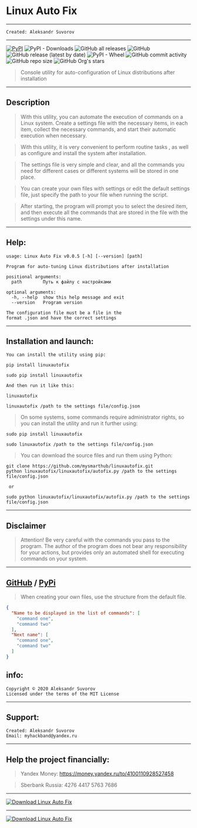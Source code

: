 Linux Auto Fix
===
---
    Created: Aleksandr Suvorov
---
[![PyPI](https://img.shields.io/pypi/v/linuxautofix)](https://pypi.org/project/linuxautofix) 
![PyPI - Downloads](https://img.shields.io/pypi/dm/linuxautofix)
![GitHub all releases](https://img.shields.io/github/downloads/mysmarthub/linuxautofix/total)
![GitHub](https://img.shields.io/github/license/mysmarthub/linuxautofix)
![GitHub release (latest by date)](https://img.shields.io/github/v/release/mysmarthub/linuxautofix)
![PyPI - Wheel](https://img.shields.io/pypi/wheel/linuxautofix)
![GitHub commit activity](https://img.shields.io/github/commit-activity/m/mysmarthub/linuxautofix)
![GitHub repo size](https://img.shields.io/github/repo-size/mysmarthub/linuxautofix)
![GitHub Org's stars](https://img.shields.io/github/stars/mysmarthub?style=social)
>Console utility for auto-configuration of Linux distributions after installation
---

Description
---

>With this utility, you can automate
the execution of commands on a Linux system.
Create a settings file with the necessary items,
in each item, collect the necessary commands,
and start their automatic execution when necessary.

>With this utility, it is very convenient 
to perform routine tasks , as well as configure 
and install the system after installation.

>The settings file is very simple and clear, 
and all the commands you need for different 
cases or different systems will be stored in one place.

>You can create your own files with settings 
or edit the default settings file, 
just specify the path to your file when running the script.

>After starting, the program will prompt you to 
select the desired item, and then execute all the 
commands that are stored in the file with the 
settings under this name.

---

Help:
----

```
usage: Linux Auto Fix v0.0.5 [-h] [--version] [path]

Program for auto-tuning Linux distributions after installation

positional arguments:
  path        Путь к файлу с настройками

optional arguments:
  -h, --help  show this help message and exit
  --version   Program version

The configuration file must be a file in the 
format .json and have the correct settings

```

---

Installation and launch:
---
    You can install the utility using pip:

`pip install linuxautofix`

`sudo pip install linuxautofix`

    And then run it like this:

`linuxautofix`

`linuxautofix /path to the settings file/config.json`

>On some systems, some commands require administrator rights, 
> so you can install the utility and run it further using:

`sudo pip install linuxautofix`

`sudo linuxautofix /path to the settings file/config.json`

>You can download the source files and run them using Python:

```
git clone https://github.com/mysmarthub/linuxautofix.git
python linuxautofix/linuxautofix/autofix.py /path to the settings file/config.json
 
 or

sudo python linuxautofix/linuxautofix/autofix.py /path to the settings file/config.json
```
---

Disclaimer
---

> Attention!
> Be very careful with the commands you pass to the program.
> The author of the program does not bear any responsibility for your actions, but
> provides only an automated shell for executing commands on your system.

---
[GitHub](https://github.com/mysmarthub/linuxautofix) / [PyPi](https://pypi.org/project/linuxautofix/)
---


>When creating your own files, use
the structure from the default file.

```json
{
  "Name to be displayed in the list of commands": [
    "command one",
    "command two"
  ],
  "Next name": [
    "command one",
    "command two"
  ]
}
```


info:
---
    Copyright © 2020 Aleksandr Suvorov
    Licensed under the terms of the MIT License
---

Support:
---
    Created: Aleksandr Suvorov
    Email: myhackband@yandex.ru

---

Help the project financially:
---
>Yandex Money:
https://money.yandex.ru/to/4100110928527458

>Sberbank Russia:
4276 4417 5763 7686

---
[![Download Linux Auto Fix](https://a.fsdn.com/con/app/sf-download-button)](https://sourceforge.net/projects/linuxautofix/files/latest/download)

---
[![Download Linux Auto Fix](https://img.shields.io/sourceforge/dt/linuxautofix.svg)](https://sourceforge.net/projects/linuxautofix/files/latest/download)
